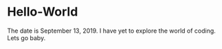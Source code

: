 # Hello-World
The date is September 13, 2019.
I have yet to explore the world of coding. 
Lets go baby. 
